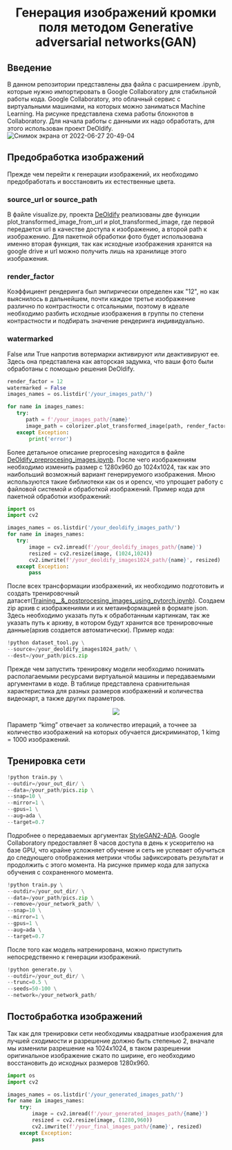 <h1 align="center">Генерация изображений кромки поля методом Generative adversarial networks(GAN) 

## Введение

В данном репозитории представлены два файла с расширением .ipynb, которые нужно импортировать в Google Collaboratory для стабильной работы кода. Google Collaboratory, это облачный сервис с виртуальными машинами, на которых можно заниматься Machine Learning. На рисунке представлена схема работы блокнотов в Collaboratory. Для начала работы с данными их надо обработать, для этого использован проект DeOldify. 
![Снимок экрана от 2022-06-27 20-49-04](https://user-images.githubusercontent.com/106806088/176846971-40400cc4-3282-4020-a7d0-f9020b7c31e3.png)

## Предобработка изображений
Прежде чем перейти к генерации изображений, их необходимо предобработать и восстановить их естественные цвета.
### source_url or source_path
В файле visualize.py, проекта [DeOldify](https://github.com/jantic/DeOldify/tree/master/deoldify) реализованы две функции plot_transformed_image_from_url и plot_transformed_image, где первой передается url в качестве доступа к изображению, а второй path к изображению. Для пакетной обработки фото будет использована именно вторая функция, так как исходные изображения хранятся на google drive и url можно получить лишь на хранилище этого изображения.
### render_factor
Коэффициент рендеринга был эмпирически определен как "12", но как выяснилось в дальнейшем, почти каждое третье изображение различно по контрастности с отсальными, поэтому в идеале необходимо разбить исходные изображения в группы по степени контрастности и подбирать значение рендеринга индивидуально.
### watermarked
False или True напротив вотермарки активируют или деактивируют ее. Здесь она представлена как авторская задумка, что ваши фото были обработаны с помощью решения DeOldify.

```python
render_factor = 12 
watermarked = False
images_names = os.listdir('/your_images_path/') 

for name in images_names:
   try:
      path = f'/your_images_path/{name}'
      image_path = colorizer.plot_transformed_image(path, render_factor=render_factor, watermarked=watermarked)
   except Exception:
       print('error')
```
Более детальное описание preprocesing находится в файле [DeOldify_preprocesing_images.ipynb](https://github.com/Bananaspirit/RSM-GAN/blob/main/DeOldify_preprocesing_images.ipynb).
После чего изображениям необходимо изменить размер с 1280x960 до 1024x1024, так как это наибольший возможный вариант генерируемого изображения. Мною используются такие библиотеки как os и opencv, что упрощает работу с файловой системой и обработкой изображений.
Пример кода для пакетной обработки изображений: 
```python
import os
import cv2

images_names = os.listdir('/your_deoldify_images_path/')
for name in images_names:
   try:
       image = cv2.imread(f'/your_deoldify_images_path/{name}')
       resized = cv2.resize(image, (1024,1024))
       cv2.imwrite(f'/your_deoldify_images1024_path/{name}', resized)
   except Exception:
       pass
```
После всех трансформации изображений, их необходимо подготовить и создать тренировочный датасет([Training__&_postprocesing_images_using_pytorch.ipynb](https://github.com/Bananaspirit/RSM-GAN/blob/main/Training__%26_postprocesing_images_using_pytorch.ipynb)). Создаем zip архив с изображениями и их метаинформацией в формате json. Здесь необходимо указать путь к обработанным картинкам, так же указать путь к архиву, в котором будут хранится все тренировочные данные(архив создается автоматически).
Пример кода:
```python
!python dataset_tool.py \
--source=/your_deoldify_images1024_path/ \
--dest=/your_path/pics.zip
```
Прежде чем запустить тренировку модели необходимо понимать располагаемыми ресурсами виртуальной машины и передаваемыми аргументами в коде. В таблице представлена сравнительная характеристика для разных размеров изображений и количества видеокарт, а также других параметров.
<p align="center">
<img src="https://user-images.githubusercontent.com/106806088/176851086-c607007d-3952-4163-a714-b0cb550cd4d7.png" />
</p>

Параметр “kimg” отвечает за количество итераций, а точнее за количество изображений на которых обучается дискриминатор, 1 kimg = 1000 изображений.
## Тренировка сети
```python
!python train.py \
--outdir=/your_out_dir/ \
--data=/your_path/pics.zip \
--snap=10 \
--mirror=1 \
--gpus=1 \
--aug=ada \
--target=0.7
```
Подробнее о передаваемых аргументах [StyleGAN2-ADA](https://github.com/NVlabs/stylegan2-ada-pytorch).
Google Collaboratory предоставляет 8 часов доступа в день к ускорителю на базе GPU, что крайне усложняет обучение и сеть не успевает обучиться до следующего отображения метрики чтобы зафиксировать результат и продолжить с этого момента. На рисунке пример кода для запуска обучения с сохраненного момента.
```python
!python train.py \
--outdir=/your_out_dir/ \
--data=/your_path/pics.zip \
--remove=/your_network_path/ \
--snap=10 \
--mirror=1 \
--gpus=1 \
--aug=ada \
--target=0.7
```
После того как модель натренирована, можно приступить непосредственно к генерации изображений.
```python
!python generate.py \
--outdir=/your_out_dir/ \
--trunc=0.5 \
--seeds=50-100 \
--network=/your_network_path/
```
## Постобработка изображений
Так как для тренировки сети необходимы квадратные изображения для лучшей сходимости и разрешение должно быть степенью 2, вначале мы изменили разрешение на 1024х1024, в таком разрешении оригинальное изображение сжато по ширине, его необходимо восстановить до исходных размеров 1280х960.
```python
import os
import cv2

images_names = os.listdir('/your_generated_images_path/') 
for name in images_names:
    try:
        image = cv2.imread(f'/your_generated_images_path/{name}')
        resized = cv2.resize(image, (1280,960)) 
        cv2.imwrite(f'/your_final_images_path/{name}', resized) 
    except Exception:
        pass
```


